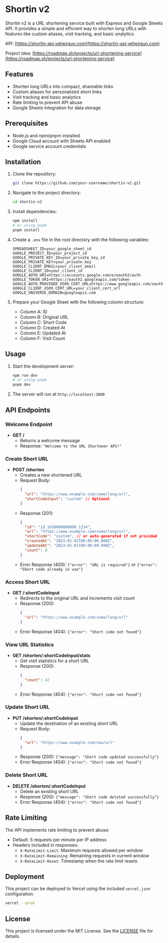 # Shortin v2

Shortin v2 is a URL shortening service built with Express and Google Sheets API. It provides a simple and efficient way to shorten long URLs with features like custom aliases, visit tracking, and basic analytics.

API: [https://shortin-api.yehezgun.com](https://shortin-api.yehezgun.com)

Project idea: [https://roadmap.sh/projects/url-shortening-service](https://roadmap.sh/projects/url-shortening-service)

## Features

- Shorten long URLs into compact, shareable links
- Custom aliases for personalized short links
- Visit tracking and basic analytics
- Rate limiting to prevent API abuse
- Google Sheets integration for data storage

## Prerequisites

- Node.js and npm/pnpm installed
- Google Cloud account with Sheets API enabled
- Google service account credentials

## Installation

1. Clone the repository:
   ```bash
   git clone https://github.com/your-username/shortin-v2.git
   ```

2. Navigate to the project directory:
   ```bash
   cd shortin-v2
   ```

3. Install dependencies:
   ```bash
   npm install
   # or using pnpm
   pnpm install
   ```

4. Create a `.env` file in the root directory with the following variables:
   ```
   SPREADSHEET_ID=your_google_sheet_id
   GOOGLE_PROJECT_ID=your_project_id
   GOOGLE_PRIVATE_KEY_ID=your_private_key_id
   GOOGLE_PRIVATE_KEY=your_private_key
   GOOGLE_CLIENT_EMAIL=your_client_email
   GOOGLE_CLIENT_ID=your_client_id
   GOOGLE_AUTH_URI=https://accounts.google.com/o/oauth2/auth
   GOOGLE_TOKEN_URI=https://oauth2.googleapis.com/token
   GOOGLE_AUTH_PROVIDER_X509_CERT_URL=https://www.googleapis.com/oauth2/v1/certs
   GOOGLE_CLIENT_X509_CERT_URL=your_client_cert_url
   GOOGLE_UNIVERSE_DOMAIN=googleapis.com
   ```

5. Prepare your Google Sheet with the following column structure:
   - Column A: ID
   - Column B: Original URL
   - Column C: Short Code
   - Column D: Created At
   - Column E: Updated At
   - Column F: Visit Count

## Usage

1. Start the development server:
   ```bash
   npm run dev
   # or using pnpm
   pnpm dev
   ```

2. The server will run at `http://localhost:3000`

## API Endpoints

### Welcome Endpoint

- **GET /**
  - Returns a welcome message
  - Response: `"Welcome to the URL Shortener API!"`

### Create Short URL

- **POST /shorten**
  - Creates a new shortened URL
  - Request Body:
    ```json
    {
      "url": "https://www.example.com/some/long/url",
      "shortCodeInput": "custom" // Optional
    }
    ```
  - Response (201):
    ```json
    {
      "id": "id_1620000000000_1234",
      "url": "https://www.example.com/some/long/url",
      "shortCode": "custom", // or auto-generated if not provided
      "createdAt": "2023-01-01T00:00:00.000Z",
      "updatedAt": "2023-01-01T00:00:00.000Z",
      "count": 0
    }
    ```
  - Error Response (400): `{"error": "URL is required"}` or `{"error": "Short code already in use"}`

### Access Short URL

- **GET /:shortCodeInput**
  - Redirects to the original URL and increments visit count
  - Response (200):
    ```json
    {
      "url": "https://www.example.com/some/long/url"
    }
    ```
  - Error Response (404): `{"error": "Short code not found"}`

### View URL Statistics

- **GET /shorten/:shortCodeInput/stats**
  - Get visit statistics for a short URL
  - Response (200):
    ```json
    {
      "count": 42
    }
    ```
  - Error Response (404): `{"error": "Short code not found"}`

### Update Short URL

- **PUT /shorten/:shortCodeInput**
  - Update the destination of an existing short URL
  - Request Body:
    ```json
    {
      "url": "https://www.example.com/new/url"
    }
    ```
  - Response (200): `{"message": "Short code updated successfully"}`
  - Error Response (404): `{"error": "Short code not found"}`

### Delete Short URL

- **DELETE /shorten/:shortCodeInput**
  - Delete an existing short URL
  - Response (200): `{"message": "Short code deleted successfully"}`
  - Error Response (404): `{"error": "Short code not found"}`

## Rate Limiting

The API implements rate limiting to prevent abuse:
- Default: 5 requests per minute per IP address
- Headers included in responses:
  - `X-RateLimit-Limit`: Maximum requests allowed per window
  - `X-RateLimit-Remaining`: Remaining requests in current window
  - `X-RateLimit-Reset`: Timestamp when the rate limit resets

## Deployment

This project can be deployed to Vercel using the included `vercel.json` configuration:

```bash
vercel --prod
```

## License

This project is licensed under the MIT License. See the [LICENSE](LICENSE) file for details.
